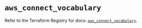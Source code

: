 # `aws_connect_vocabulary`

Refer to the Terraform Registry for docs: [`aws_connect_vocabulary`](https://registry.terraform.io/providers/hashicorp/aws/5.63.0/docs/resources/connect_vocabulary).
